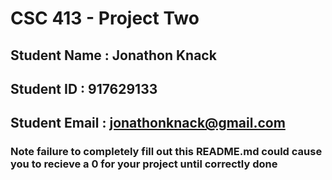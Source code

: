 # CSC 413 - Project Two

## Student Name  : Jonathon Knack

## Student ID    : 917629133

## Student Email : jonathonknack@gmail.com

### Note failure to completely fill out this README.md could cause you to recieve a  0 for your project until correctly done

